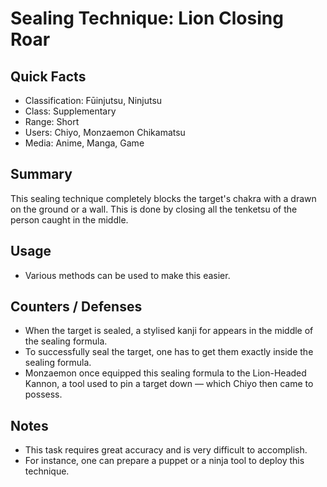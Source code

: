 # Sealing Technique: Lion Closing Roar

## Quick Facts
- Classification: Fūinjutsu, Ninjutsu
- Class: Supplementary
- Range: Short
- Users: Chiyo, Monzaemon Chikamatsu
- Media: Anime, Manga, Game

## Summary
This sealing technique completely blocks the target's chakra with a drawn on the ground or a wall. This is done by closing all the tenketsu of the person caught in the middle.

## Usage
- Various methods can be used to make this easier.

## Counters / Defenses
- When the target is sealed, a stylised kanji for appears in the middle of the sealing formula.
- To successfully seal the target, one has to get them exactly inside the sealing formula.
- Monzaemon once equipped this sealing formula to the Lion-Headed Kannon, a tool used to pin a target down — which Chiyo then came to possess.

## Notes
- This task requires great accuracy and is very difficult to accomplish.
- For instance, one can prepare a puppet or a ninja tool to deploy this technique.

